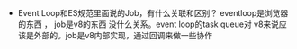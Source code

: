 * Event Loop和ES规范里面说的Job，有什么关联和区别？
eventloop是浏览器的东西 ， job是v8的东西 没什么关系。event loop的task queue对 v8来说应该是外部的。job是v8内部实现，通过回调来做一些协作